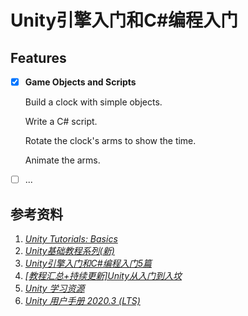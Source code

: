 # Unity引擎入门和C#编程入门

## Features

- [x] **Game Objects and Scripts**

  Build a clock with simple objects.

  Write a C# script.

  Rotate the clock's arms to show the time.

  Animate the arms.

- [ ] ...

 

## 参考资料

1. [_Unity Tutorials: Basics_](https://catlikecoding.com/unity/tutorials/basics/)
1. [_Unity基础教程系列(新)_](https://zhuanlan.zhihu.com/p/346208723)
2. [_Unity引擎入门和C#编程入门5篇_](https://zhuanlan.zhihu.com/p/159120874)
3. [_[教程汇总+持续更新]Unity从入门到入坟_](https://zhuanlan.zhihu.com/p/151238164)
4. [_Unity 学习资源_](https://zhuanlan.zhihu.com/p/29383687)
4. [_Unity 用户手册 2020.3 (LTS)_](https://docs.unity.cn/cn/2020.3/Manual/index.html)